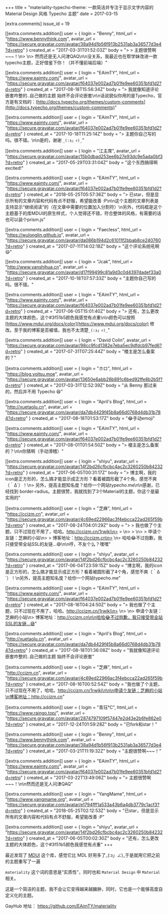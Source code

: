 +++
title = "materiality-typecho-theme: 一款简洁并专注于显示文字内容的 Material Design 风格 Typecho 主题"
date = 2017-03-15

[extra.comments]
issue_id = 19

[[extra.comments.addition]]
user = { login = "Benny", html_url = "https://www.bennythink.com", avatar_url = "https://secure.gravatar.com/avatar/38a94d1b56f913b2531ab3a36577d3e4?d=retro" }
created_at = "2017-03-31T01:52:03Z"
body = "> > 主题很赞啊~~~！\n> \n> 然而还是无人问津QAQ\n\n没关系，我最近也在帮学妹改进一款typecho主题，正好借鉴下你！（并不懂前端后端）"

[[extra.comments.addition]]
user = { login = "EAimTY", html_url = "https://www.eaimty.com/", avatar_url = "https://secure.gravatar.com/avatar/f64037e002ad7b01fe9ee60351bfd1d2?d=retro" }
created_at = "2017-08-18T15:56:34Z"
body = "> 我就像知道评论嵌套咋整的..自己做的主题 始终不会评论嵌套\n\n话说貌似你用的是Typecho，官方是有文档的：[http://docs.typecho.org/themes/custom-comments](http://docs.typecho.org/themes/custom-comments)"

[[extra.comments.addition]]
user = { login = "EAimTY", html_url = "https://www.eaimty.com/", avatar_url = "https://secure.gravatar.com/avatar/f64037e002ad7b01fe9ee60351bfd1d2?d=retro" }
created_at = "2017-10-18T11:25:14Z"
body = "> 主题你自己写的吗。很不错。\n\n是的，谢谢 `_(:з」∠)_`"

[[extra.comments.addition]]
user = { login = "江主席", avatar_url = "https://secure.gravatar.com/avatar/15b0dbad253ee6b27e93dc9e5ada0bf3?d=retro" }
created_at = "2017-05-29T03:31:04Z"
body = "这个东西搞得啊 excited!"

[[extra.comments.addition]]
user = { login = "EAimTY", html_url = "https://www.eaimty.com/", avatar_url = "https://secure.gravatar.com/avatar/f64037e002ad7b01fe9ee60351bfd1d2?d=retro" }
created_at = "2018-05-25T05:57:36Z"
body = "> 已star，但是显示所有的文章内容和代码有点不舒服，希望能改善 :P\n\n这个主题的文章列表是支持显示“继续阅读”的（在文章中需要的位置加入分割符<!--more-->）\n另外，代码框是这个主题基于的库MDUI的原生样式，个人觉得还不错，符合整体的风格，有需要的话也可以装个prism.js"

[[extra.comments.addition]]
user = { login = "Faecless", html_url = "https://wulonglin.github.io", avatar_url = "https://secure.gravatar.com/avatar/da086b194d2c61011f2bbab8ce240760?d=retro" }
created_at = "2017-07-11T14:02:18Z"
body = "这个评论系统吼啊😃"

[[extra.comments.addition]]
user = { login = "Jcak", html_url = "http://www.yanshihua.cn", avatar_url = "https://secure.gravatar.com/avatar/d17f99499c81a9d3c0d4397dadef33a0?d=retro" }
created_at = "2017-10-18T07:57:33Z"
body = "主题你自己写的吗。很不错。"

[[extra.comments.addition]]
user = { login = "EAimTY", html_url = "https://www.eaimty.com/", avatar_url = "https://secure.gravatar.com/avatar/f64037e002ad7b01fe9ee60351bfd1d2?d=retro" }
created_at = "2017-06-05T15:01:40Z"
body = "> 还有，怎么更改主题的大体颜色，这个#3f51b5颜色我感觉有点重\n\n颜色可以按照 [https://www.mdui.org/docs/color](https://www.mdui.org/docs/color) 修改。至于我的博客是否被墙，我也不太清楚`_(:з」∠)_`"

[[extra.comments.addition]]
user = { login = "David Colin", avatar_url = "https://secure.gravatar.com/avatar/98cc9fcd1382e7eba5ec9dfdcb97fed6?d=retro" }
created_at = "2017-07-31T07:25:44Z"
body = "楼主是怎么备案的？"

[[extra.comments.addition]]
user = { login = "ホロ", html_url = "https://blog.yoitsu.moe", avatar_url = "https://secure.gravatar.com/avatar/13650e6abb26b891c6bed92ffe8b2b5f?d=retro" }
created_at = "2017-03-31T12:52:39Z"
body = "从 Benny 那过来的，然后并不用 Typecho 😆"

[[extra.comments.addition]]
user = { login = "April's Blog", html_url = "http://xuetaolu.cn", avatar_url = "https://secure.gravatar.com/avatar/da7db4429f45b8a66d0768d4db31b784?d=retro" }
created_at = "2017-08-18T01:53:17Z"
body = "😂手动emoji"

[[extra.comments.addition]]
user = { login = "EAimTY", html_url = "https://www.eaimty.com/", avatar_url = "https://secure.gravatar.com/avatar/f64037e002ad7b01fe9ee60351bfd1d2?d=retro" }
created_at = "2017-08-01T01:54:50Z"
body = "> 楼主是怎么备案的？\n\n你猜啊（手动滑稽）"

[[extra.comments.addition]]
user = { login = "shiyu", avatar_url = "https://secure.gravatar.com/avatar/14f2bd26cfbcbc4ac2c3260250b84232?d=retro" }
created_at = "2017-06-05T00:31:17Z"
body = "> 博主啊，我的icon是正方形的，怎么搞才能显示成正方形？看着被圆形截了4个角，感觉不爽（｀Δ´）！\n> 另外，提高主题知名度？给你一个网站typecho.me\n\n感谢，已经找到 border-radius。主题很赞，我就找到了3个Material的主题，你这个是最实用的"

[[extra.comments.addition]]
user = { login = "芝麻", html_url = "https://ccizm.cn", avatar_url = "https://secure.gravatar.com/avatar/4c69ed22966ac3f4ebcca22ad265f59b?d=retro" }
created_at = "2017-08-24T04:01:29Z"
body = "> > 我也做了个主题，只不过现在不用了，哈哈。http://ccizm.cn/1rwiki\n> > \n> > \n> > 申请个友链：芝麻的小站\n> > 博客地址：http://ccizm.cn\n> \n> 哈哈😂不过抱歉，我只接受带全站SSL的友链...😅\n\n哼，不友个么？嘿嘿"

[[extra.comments.addition]]
user = { login = "shiyu", avatar_url = "https://secure.gravatar.com/avatar/14f2bd26cfbcbc4ac2c3260250b84232?d=retro" }
created_at = "2017-06-04T23:59:15Z"
body = "博主啊，我的icon是正方形的，怎么搞才能显示成正方形？看着被圆形截了4个角，感觉不爽（｀Δ´）！\n另外，提高主题知名度？给你一个网站typecho.me"

[[extra.comments.addition]]
user = { login = "EAimTY", html_url = "https://www.eaimty.com/", avatar_url = "https://secure.gravatar.com/avatar/f64037e002ad7b01fe9ee60351bfd1d2?d=retro" }
created_at = "2017-08-16T04:24:50Z"
body = "> 我也做了个主题，只不过现在不用了，哈哈。http://ccizm.cn/1rwiki\n> \n> \n> 申请个友链：芝麻的小站\n> 博客地址：http://ccizm.cn\n\n哈哈😂不过抱歉，我只接受带全站SSL的友链...😅"

[[extra.comments.addition]]
user = { login = "April's Blog", html_url = "http://xuetaolu.cn", avatar_url = "https://secure.gravatar.com/avatar/da7db4429f45b8a66d0768d4db31b784?d=retro" }
created_at = "2017-08-18T01:36:08Z"
body = "我就像知道评论嵌套咋整的..自己做的主题 始终不会评论嵌套"

[[extra.comments.addition]]
user = { login = "芝麻", html_url = "http://ccizm.cn", avatar_url = "https://secure.gravatar.com/avatar/4c69ed22966ac3f4ebcca22ad265f59b?d=retro" }
created_at = "2017-08-16T00:52:54Z"
body = "我也做了个主题，只不过现在不用了，哈哈。http://ccizm.cn/1rwiki\n\n\n申请个友链：芝麻的小站\n博客地址：http://ccizm.cn"

[[extra.comments.addition]]
user = { login = "青珏℃", html_url = "https://www.raingo.top/", avatar_url = "https://secure.gravatar.com/avatar/2874797109f57447e2d43e2b6fe862e0?d=retro" }
created_at = "2017-12-24T01:59:28Z"
body = "已fork和star！"

[[extra.comments.addition]]
user = { login = "Benny", html_url = "https://www.bennythink.com", avatar_url = "https://secure.gravatar.com/avatar/38a94d1b56f913b2531ab3a36577d3e4?d=retro" }
created_at = "2017-03-21T11:19:32Z"
body = "主题很赞啊~~~！"

[[extra.comments.addition]]
user = { login = "EAimTY", html_url = "https://www.eaimty.com/", avatar_url = "https://secure.gravatar.com/avatar/f64037e002ad7b01fe9ee60351bfd1d2?d=retro" }
created_at = "2017-03-22T13:49:06Z"
body = "> 主题很赞啊~~~！\n\n然而还是无人问津QAQ"

[[extra.comments.addition]]
user = { login = "YangMame", html_url = "https://www.yangmame.org", avatar_url = "https://secure.gravatar.com/avatar/e1794fff1a533a43b6a4db3779c1acf3?d=retro" }
created_at = "2018-05-25T02:12:53Z"
body = "已star，但是显示所有的文章内容和代码有点不舒服，希望能改善 :P"

[[extra.comments.addition]]
user = { login = "shiyu", avatar_url = "https://secure.gravatar.com/avatar/14f2bd26cfbcbc4ac2c3260250b84232?d=retro" }
created_at = "2017-06-05T00:02:30Z"
body = "还有，怎么更改主题的大体颜色，这个#3f51b5颜色我感觉有点重"
+++

最近发现了 [MDUI](https://www.mdui.org/) 这个库，感觉它比 MDL 好用多了_(:з」∠)_于是就用它把之前的主题重写了一遍

`materiality` 这个词的意思是“实质性”，同时也和 `Material Design` 中 `Material` 相关。

这是一个简洁的主题，我不会让它变得越来越臃肿，同时，它也是一个能够高度自定义化的主题。

GayHub 地址： <https://github.com/EAimTY/materiality>

